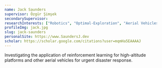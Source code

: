 ```yaml
---
name: Jack Saunders
supervisor: Özgür Şimşek
secondarySupervisor:
researchInterests: ["Robotics", "Optimal-Exploration", "Aerial Vehicles"]
profileImg: jack.jpg
slug: jack-saunders
personalSite: https://www.SaundersJ.dev
scholar: https://scholar.google.com/citations?user=mqmHa5EAAAAJ
---
```


Investigating the application of reinforcement learning for high-altitude platforms and other aerial vehicles for urgent disaster response.
